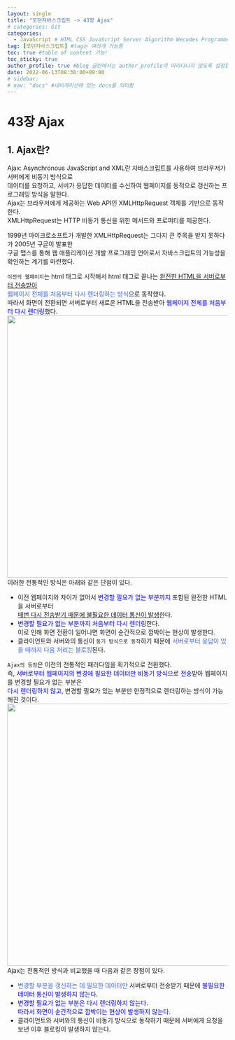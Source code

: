 ```yaml
---
layout: single
title: "모던자바스크립트 -> 43장 Ajax"
# categories: Git
categories:
  - JavaScript # HTML CSS JavaScript Server Algorithm Wecodes Programmers CS Github Blog
tag: [모던자바스크립트] #tag는 여러개 가능함
toc: true #table of content 기능!
toc_sticky: true
author_profile: true #blog 글안에서는 author_profile이 따라다니지 않도록 설정함
date: 2022-06-13T08:30:00+09:00
# sidebar:
# nav: "docs" #네비게이션에 있는 docs를 의미함
---
```

# 43장 Ajax
## 1. Ajax란?
Ajax: Asynchronous JavaScript and XML란 자바스크립트를 사용하여 브라우저가 서버에게 비동기 방식으로  
데이터를 요청하고, 서버가 응답한 데이터를 수신하여 웹페이지를 동적으로 갱신하는 프로그래밍 방식을 말한다.  
Ajax는 브라우저에게 제공하는 Web API인 XMLHttpRequest 객체를 기반으로 동작한다.  
XMLHttpRequest는 HTTP 비동기 통신을 위한 메서드와 프로퍼티를 제공한다.  

1999년 마이크로소프트가 개발한 XMLHttpRequest는 그다지 큰 주목을 받지 못하다가 2005년 구글이 발표한  
구글 맵스를 통해 웹 애플리케이션 개발 프로그래밍 언어로서 자바스크립트의 가능성을 확인하는 계기를 마련했다.  

`이전의 웹페이지`는 html 태그로 시작해서 html 태그로 끝나는 <u>완전한 HTML을 서버로부터 전송받아</u>  
<span style="color:royalblue">웹페이지 전체를 처음부터 다시 렌더링하는 방식</span>으로 동작했다.  
따라서 화면이 전환되면 서버로부터 새로운 HTML을 전송받아 <span style="color:blue">웹페이지 전체를 처음부터 다시 렌더링</span>했다.  
<img src="https://user-images.githubusercontent.com/87808288/173258841-2d15728c-8cf2-4805-b1a2-675d40eb6b0e.png" width="600">  
이러한 전통적인 방식은 아래와 같은 단점이 있다.  
- 이전 웹페이지와 차이가 없어서 <span style="color:blue">변경할 필요가 없는 부분까지</span> 포함된 완전한 HTML을 서버로부터  
<u>매번 다시 전송받기 때문에 불필요한 데이터 통신이 발생</u>한다.  
- <span style="color:blue">변경할 필요가 없는 부분까지 처음부터 다시 렌더링</span>한다.  
이로 인해 화면 전환이 일어나면 화면이 순간적으로 깜박이는 현상이 발생한다.  
- 클라이언트와 서버와의 통신이 `동기 방식으로 동작`하기 때문에 <span style="color:royalblue">서버로부터 응답이 있을 때까지 다음 처리는 블로킹</span>된다.  

`Ajax의 등장`은 이전의 전통적인 패러다임을 획기적으로 전환했다.  
즉, <span style="color:blue">서버로부터 웹페이지의 변경에 필요한 데이터만 비동기 방식으로 전송</span>받아 웹페이지를 변경할 필요가 없는 부분은  
<span style="color:blue">다시 렌더링하지 않고</span>, 변경할 필요가 있는 부분만 한정적으로 렌더링하는 방식이 가능해진 것이다.  
<img src="https://user-images.githubusercontent.com/87808288/173259637-ed20008b-73e9-47a8-990f-b04639260b25.png" width="600">  
Ajax는 전통적인 방식과 비교했을 때 다음과 같은 장점이 있다.  
- <span style="color:royalblue">변경할 부분을 갱신하는 데 필요한 데이터만</span> 서버로부터 전송받기 때문에 <span style="color:blue">불필요한 데이터 통신이 발생하지 않는다</span>.  
- <span style="color:blue">변경할 필요가 없는 부분은 다시 렌더링하지 않는다.  
따라서 화면이 순간적으로 깜박이는 현상이 발생하지 않는다.  
- 클라이언트와 서버와의 통신이 비동기 방식으로 동작하기 때문에 서버에게 요청을 보낸 이후 블로킹이 발생하지 않는다.  


<!-- <span style="color:royalblue"> -->

<!-- 메소드 위에 변수 선언, 메소드  안에 메소드, 메소드 끝나고 리턴 -->

<!-- ### 2. Link 넣기

```

유형 1: (설명어를 입력) : [gunhee's coding blog](https://gunhee-jeong.github. io/)
유형 2: (URL 자동연결) : <https://gunhee-jeong.github.io/>
유형 3: (동일 파일 내 '문단으로 이동') : [1. Header로 이동](###-1-header)

```

유형 1: (설명어를 입력) : [gunhee's coding blog](https://gunhee-jeong.github.io/)
유형 2: (URL 자동연결) : <https://gunhee-jeong.github.io/>
유형 3: (동일 파일 내 '문단으로 이동') : [1. Header로 이동](#1-header)
유형 3의 방법

1. 특수문자를 제거
2. 스페이스는 -로 바꾸고
3. 대문자는 소문자로!
   그래서 ### 1. Header -> #1-header
 
## Link: [google][https://www.google.com/]

### 3. 수평선

```

---

```

---

### 4. 라인 바꾸기

```

스페이스바를 2번 눌러주면 다음칸으로
이동할 수 있어요!

```

---

스페이스바를 2번 눌러주면
다음칸으로 이동할 수 있어요!

### 5. list 만들기

```

1. 1번
2. 2번
3. 3번

- 순서없는 list
  - 순서없는 list
    - 순서없는 list

```

1. 1번
2. 2번
3. 3번

- 순서없는 list
  - 순서없는 list
    - 순서없는 list

---

### 6. font 관련

```

**진하게** -> 볼드
_기울여서_ -> 이탤릭체
~~취소선~~ -> 취소선

<ul>밑줄넣기</ul> -> 밑줄
<span style="color:red">빨간 글씨</span> -> 글자색
이것이 `인라인` 입니다 -> 인라인 코드
```

**진하게** -> 볼드
_기울여서_ -> 이탤릭체
~~취소선~~ -> 취소선
<u>밑줄넣기</u> -> 밑줄
<span style="color:red">빨간 글씨</span>
이것이 `인라인` 입니다 -> 인라인 코드

---

### 7. 인용구문

```
> coding
>
> > JavaScript
> >
> > > 내가 프짱!
```

> coding
>
> > JavaScript
> >
> > > 내가 프짱!

---

### 8. 이미지 삽입

```
유형1: ('사이즈를 조절' -> HTML 태그 사용) : <img src="https://gunhee-jeong.github.io/assets/images/blogLogo.png" width="300" height="200">
유형2: (이미지 삽입 후 -> 링크 걸기)
[![이미지](https://gunhee-jeong.github.io/assets/images/blogLogo/blogLogo.png)](https://gunhee-jeong.github.io/)
```

유형1: ('사이즈를 조절' -> HTML 태그 사용) : <img src="https://gunhee-jeong.github.io/assets/images/blogLogo.png" width="300" height="200">
유형2: (이미지 삽입 후 -> 링크 걸기)
[![이미지](https://gunhee-jeong.github.io/assets/images/blogLogo.png)](https://gunhee-jeong.github.io/)

### 9. 표 만들기

```
||국어|영어|
| :--- | ---: | :--: |
|건희 | 100점 | 100점
|철수 | 100점 | 100점
```

|      |  국어 | 영어  |
| :--- | ----: | :---: |
| 건희 | 100점 | 100점 |
| 철수 | 100점 | 100점 |

> - header를 넣고 싶은 경우 ---을 사용하고 :을 이용하여 정렬에 사용함!

### 10. 토글 만들기

```
<details>
<summary>여기를 누르세요</summary>
<div markdown="1">
숨겨진 내용
</div>
</details>
```

<details>
<summary>여기를 누르세요</summary>
<div markdown="1">
숨겨진 내용
</details> -->
